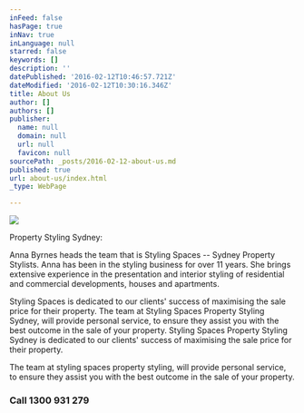 ```yaml
---
inFeed: false
hasPage: true
inNav: true
inLanguage: null
starred: false
keywords: []
description: ''
datePublished: '2016-02-12T10:46:57.721Z'
dateModified: '2016-02-12T10:30:16.346Z'
title: About Us
author: []
authors: []
publisher:
  name: null
  domain: null
  url: null
  favicon: null
sourcePath: _posts/2016-02-12-about-us.md
published: true
url: about-us/index.html
_type: WebPage

---
```

![](https://the-grid-user-content.s3-us-west-2.amazonaws.com/286638e6-e23a-4f40-b195-9e243bb9df7c.jpg)

Property Styling Sydney:

Anna Byrnes heads the team that is Styling Spaces -- Sydney Property Stylists. Anna has been in  the styling business for over 11 years.  She brings extensive experience in the presentation and interior styling of residential and commercial developments, houses and apartments.

Styling Spaces is dedicated to our clients' success of maximising the sale price for their property.  The team at Styling Spaces Property Styling Sydney, will provide personal service, to ensure they assist you with the best outcome in the sale of your property. Styling Spaces Property Styling Sydney is dedicated to our clients' success of maximising the sale price for their property.

The team at styling spaces property styling, will provide personal service, to ensure they assist you with the best outcome in the sale of your property.

### Call  1300 931 279